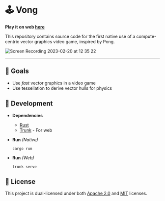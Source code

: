# 🕹️ Vong

**Play it on web [here](https://simbleau.github.io/vong/)**

This repository contains source code for the first native use of a compute-centric vector graphics video game, inspired by Pong.

![Screen Recording 2023-02-20 at 12 35 22](https://user-images.githubusercontent.com/48108917/220213333-9490b8f5-56f7-42e2-a26e-b73bd387e24e.gif)

---

## 🚩 Goals

- Use *fast* vector graphics in a video game
- Use tessellation to derive vector hulls for physics

## 🔧 Development

- **Dependencies**
  - [Rust](https://www.rust-lang.org/)
  - [Trunk](https://trunkrs.dev/) - For web

- **Run** *(Native)*

  ```shell
  cargo run
  ```

- **Run** *(Web)*

  ```shell
  trunk serve
  ```

## 🔏 License

This project is dual-licensed under both [Apache 2.0](LICENSE-APACHE) and [MIT](LICENSE-MIT) licenses.
